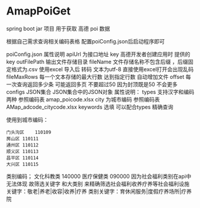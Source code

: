 # AmapPoiGet
spring boot jar 项目 用于获取 高德 poi 数据

根据自己需求查询相关编码表格 配置poiConfig.json后启动程序即可

poiConfig.json 属性说明
    apiUrl 为接口地址
    key 高德开发者创建应用时 提供的key
    outFilePath 输出文件存储目录
    fileName 文件存储名称不包含后缀 ，后缀固定格式为.csv 使用excel 导入后 转码 文本为utf-8 直接使用excel打开会出现乱码
    fileMaxRows 每一个文本存储的最大行数 达到指定行数 自动增加文件
    offset 每一次查询返回多少条 可能返回多页 不要超过50 因为封顶既是50 不会更多
configs JSON集合
    JSON集合中的JSON对象 属性说明：
        types 支持汉字和编码两种  参照编码表 amap_poicode.xlsx
        city 为城市编码 参照编码表 AMap_adcode_citycode.xlsx
        keywords 选填 可以配合types 精确查询

使用到城市编码：

    门头沟区	110109
    房山区	110111
    通州区	110112
    顺义区	110113
    昌平区	110114
    大兴区	110115

类别编码；
    文化科教类 140000
    医疗保健类 090000
    因为社会福利类别在api中无法体现 故筛选关键字 和大类别 来精确筛选社会福利收养疗养等社会福利设施
        关键字：敬老|养老|收容|收养|疗养
        类别关键字：育休闲服务|度假疗养场所|疗养院
